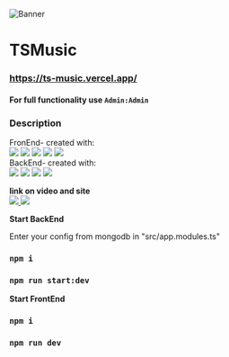 ![Banner](https://cdn.discordapp.com/attachments/736633764930912257/991600460685377607/unknown.png)
# TSMusic
### https://ts-music.vercel.app/

#### For full functionality use ```Admin:Admin```

### Description 
FronEnd- created with:<br>
    <img src="https://img.shields.io/badge/react-%2320232a.svg?style=for-the-badge&logo=react&logoColor=%2361DAFB"> 
    <img src="https://img.shields.io/badge/mobx-%23593d88.svg?style=for-the-badge&logo=mobx&logoColor=white">
    <img src="https://img.shields.io/badge/typescript-%23007ACC.svg?style=for-the-badge&logo=typescript&logoColor=white"/>
    <img src="https://img.shields.io/badge/Next-black?style=for-the-badge&logo=next.js&logoColor=white"/>
    <img src="https://img.shields.io/badge/vercel-%23000000.svg?style=for-the-badge&logo=vercel&logoColor=white"/>
<br>
BackEnd- created with:<br>
    <img src="https://img.shields.io/badge/typescript-%23007ACC.svg?style=for-the-badge&logo=typescript&logoColor=white"/>
    <img src="https://img.shields.io/badge/nestjs-%23E0234E.svg?style=for-the-badge&logo=nestjs&logoColor=white"/>
    <img src="https://img.shields.io/badge/MongoDB-%234ea94b.svg?style=for-the-badge&logo=mongodb&logoColor=white"/>
    <img src="https://img.shields.io/badge/Render-233233.svg?style=for-the-badge&logo=Render&logoColor=white"/>
<br>

**link on video and site**
<br>
<a target="_blank" href="https://ts-music.vercel.app/">
    <img src="https://img.shields.io/badge/vercel-%23000000.svg?style=for-the-badge&logo=vercel&logoColor=white"/>
</a>
<a target="_blank" href="https://youtube.com/playlist?list=PLJKyj59yLI1xvw_tXUPW1pie8F6sJgLaa">
    <img src="https://img.shields.io/badge/YouTube-%23FF0000.svg?style=for-the-badge&logo=YouTube&logoColor=white"/>
</a>

**Start BackEnd**

Enter your config from mongodb in "src/app.modules.ts" 
### `npm i`
### `npm run start:dev`

**Start FrontEnd**

### `npm i`
### `npm run dev`
